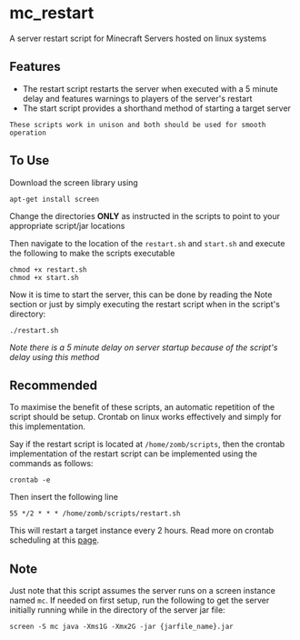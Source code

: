 # mc_restart
A server restart script for Minecraft Servers hosted on linux systems

## Features
- The restart script restarts the server when executed with a 5 minute delay and features warnings to players of the server's restart
- The start script provides a shorthand method of starting a target server

`These scripts work in unison and both should be used for smooth operation`

## To Use
Download the screen library using
```
apt-get install screen
```
Change the directories **ONLY** as instructed in the scripts to point to your appropriate script/jar locations

Then navigate to the location of the `restart.sh` and `start.sh` and execute the following to make the scripts executable
```
chmod +x restart.sh
chmod +x start.sh
```
Now it is time to start the server, this can be done by reading the Note section or just by simply executing the restart script when in the script's directory:
```
./restart.sh
```
*Note there is a 5 minute delay on server startup because of the script's delay using this method*

## Recommended
To maximise the benefit of these scripts, an automatic repetition of the script should be setup.
Crontab on linux works effectively and simply for this implementation.

Say if the restart script is located at `/home/zomb/scripts`, then the crontab implementation of the restart script can be implemented using the commands as follows:
```
crontab -e
```
Then insert the following line
```
55 */2 * * * /home/zomb/scripts/restart.sh
```

This will restart a target instance every 2 hours. Read more on crontab scheduling at this [page](https://opensource.com/article/17/11/how-use-cron-linux).

## Note
Just note that this script assumes the server runs on a screen instance named `mc`. If needed on first setup, run the following to get the server initially running while in the directory of the server jar file:
```
screen -S mc java -Xms1G -Xmx2G -jar {jarfile_name}.jar
```
